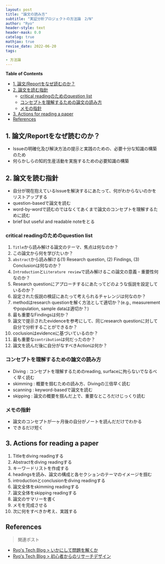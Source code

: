 ```yaml
---
layout: post
title: "論文の読み方"
subtitle: "実証分析プロジェクトの方法論　2/N"
author: "Ryo"
header-style: text
header-mask: 0.0
catelog: true
mathjax: true
revise_date: 2022-06-20
tags:

- 方法論
---
```



**Table of Contents**
<!-- START doctoc generated TOC please keep comment here to allow auto update -->
<!-- DON'T EDIT THIS SECTION, INSTEAD RE-RUN doctoc TO UPDATE -->

- [1. 論文/Reportをなぜ読むのか？](#1-%E8%AB%96%E6%96%87report%E3%82%92%E3%81%AA%E3%81%9C%E8%AA%AD%E3%82%80%E3%81%AE%E3%81%8B)
- [2. 論文を読む指針](#2-%E8%AB%96%E6%96%87%E3%82%92%E8%AA%AD%E3%82%80%E6%8C%87%E9%87%9D)
  - [critical readingのためのquestion list](#critical-reading%E3%81%AE%E3%81%9F%E3%82%81%E3%81%AEquestion-list)
  - [コンセプトを理解するための論文の読み方](#%E3%82%B3%E3%83%B3%E3%82%BB%E3%83%97%E3%83%88%E3%82%92%E7%90%86%E8%A7%A3%E3%81%99%E3%82%8B%E3%81%9F%E3%82%81%E3%81%AE%E8%AB%96%E6%96%87%E3%81%AE%E8%AA%AD%E3%81%BF%E6%96%B9)
  - [メモの指針](#%E3%83%A1%E3%83%A2%E3%81%AE%E6%8C%87%E9%87%9D)
- [3. Actions for reading a paper](#3-actions-for-reading-a-paper)
- [References](#references)

<!-- END doctoc generated TOC please keep comment here to allow auto update -->

## 1. 論文/Reportをなぜ読むのか？

- Issueの明確化及び解決方法の提示と実践のための、必要十分な知識の構築のため
- 何らかしらの知的生産活動を実施するための必要知識の構築


## 2. 論文を読む指針

- 自分が現在抱えているIssueを解決するにあたって、何がわからないのかをリストアップする
- question-basedで論文を読む
- word-by-wordで読むのではなくてあくまで論文のコンセプトを理解するために読む
- brief but useful and readable noteをとる

### critical readingのためのquestion list

1. `Title`から読み解ける論文のテーマ、焦点は何なのか？
2. この論文から何を学びたいか？ 
3. `abstract`から読み解ける(1) Research question, (2) Findings, (3) Conclusionは何なのか？
4. `Introduction`と`Literature review`で読み解けるこの論文の意義・重要性何なのか？
5. Research questionにアプローチするにあたってどのような仮説を設定しているのか？
6. 設定された仮説の検証にあたって考えられるチャレンジは何なのか？
7. methodはresearch questionを解く方法として適切か？(e.g., measurementやpopulation, sample dataは適切か？)
8. 最も重要なFindingsは何か？
9. 論文で提示されたevidenceを参考にして、同じresearch questionに対して自分で分析することができるか？
10. coclusionはevidenceに基づいているのか？
11. 最も重要な`contribution`は何だったのか？
12. 論文を読んだ後に自分がなすべきActionは何か？

### コンセプトを理解するための論文の読み方

- Diving : コンセプトを理解するためのreading, surfaceに拘らないでなるべく早く読む
- skimming : 概要を掴むための読み方、Divingの三倍早く読む
- scanning : keyword-basedで論文を読む
- skipping : 論文の概要を掴んだ上で、重要なところだけじっくり読む

### メモの指針

- 論文のコンセプトが一ヶ月後の自分がノートを読んだだけでわかる
- できるだけ短く

## 3. Actions for reading a paper

1. Titleをdiving readingする
2. Abstractをdiving readingする
3. キーワードリストを作成する
4. headingsを読み、論文の構成と各セクションのテーマのイメージを掴む
5. introductionとconclusionをdiving readingする
6. 論文全体をskimming readingする
7. 論文全体をskipping readingする
8. 論文のサマリーを書く
9. メモを完成させる
10. 次に何をすべきか考え、実践する

## References

> 関連ポスト

- [Ryo's Tech Blog > いかにして問題を解くか](https://ryonakagami.github.io/2021/03/09/How-to-Solve-It/)
- [Ryo's Tech Blog > 初心者からのリサーチデザイン](https://ryonakagami.github.io/2022/04/01/research-design/)